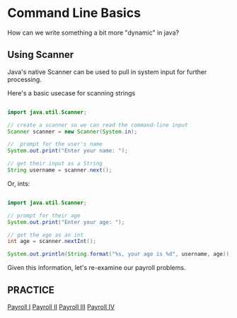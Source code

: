 # Command Line Basics

How can we write something a bit more "dynamic" in java?

## Using Scanner

Java's native Scanner can be used to pull in system input for further processing.

Here's a basic usecase for scanning strings

```java

import java.util.Scanner;

// create a scanner so we can read the command-line input
Scanner scanner = new Scanner(System.in);

//  prompt for the user's name
System.out.print("Enter your name: ");

// get their input as a String
String username = scanner.next();
```

Or, ints:

```java

import java.util.Scanner;

// prompt for their age
System.out.print("Enter your age: ");

// get the age as an int
int age = scanner.nextInt();

System.out.println(String.format("%s, your age is %d", username, age));
```

Given this information, let's re-examine our payroll problems.


## PRACTICE


[Payroll I](/examples/cmd/payroll)
[Payroll II](/examples/cmd/payroll_2)
[Payroll III](/examples/cmd/payroll_3)
[Payroll IV](/examples/cmd/payroll_4)
